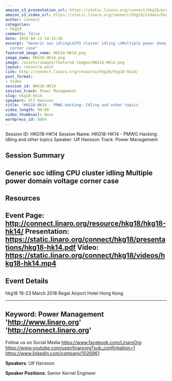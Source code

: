 ```yaml
---
amazon_s3_presentation_url: https://static.linaro.org/connect/hkg18/presentations/hkg18-hk14.pdf
amazon_s3_video_url: https://static.linaro.org/connect/hkg18/videos/hkg18-hk14.mp4
author: connect
categories:
- hkg18
comments: false
date: 2018-04-11 14:15:50
excerpt: "Generic soc idling\nCPU cluster idling \nMultiple power domain\nvoltage
  corner case"
featured_image_name: HKG18-HK14.png
image_name: HKG18-HK14.png
image: /assets/images/featured-images/HKG18-HK14.png
layout: resource-post
link: http://connect.linaro.org/resource/hkg18/hkg18-hk14/
post_format:
- Video
session_id: HKG18-HK14
session_track: Power Management
slug: hkg18-hk14
speakers: Ulf Hansson
title: 'HKG18-HK14 - PMWG Hacking: Idling and other topics'
video_length: 00:00
video_thumbnail: None
wordpress_id: 8864
---
```


Session ID: HKG18-HK14
Session Name: HKG18-HK14 - PMWG Hacking: Idling and other topics
Speaker: Ulf Hansson
Track: Power Management


## Session Summary
Generic soc idling
CPU cluster idling
Multiple power domain
voltage corner case
---------------------------------------------------
## Resources
Event Page: http://connect.linaro.org/resource/hkg18/hkg18-hk14/
Presentation: https://static.linaro.org/connect/hkg18/presentations/hkg18-hk14.pdf
Video: https://static.linaro.org/connect/hkg18/videos/hkg18-hk14.mp4
 ---------------------------------------------------
## Event Details
hkg18
19-23 March 2018
Regal Airport Hotel Hong Kong

---------------------------------------------------
Keyword: Power Management
'http://www.linaro.org'
'http://connect.linaro.org'
---------------------------------------------------
Follow us on Social Media
https://www.facebook.com/LinaroOrg
https://www.youtube.com/user/linaroorg?sub_confirmation=1
https://www.linkedin.com/company/1026961

**Speakers**: Ulf Hansson

**Speaker Positions**: Senior Kernel Engineer
